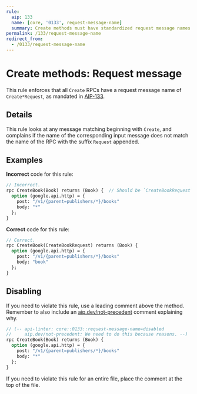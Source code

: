 ```yaml
---
rule:
  aip: 133
  name: [core, '0133', request-message-name]
  summary: Create methods must have standardized request message names.
permalink: /133/request-message-name
redirect_from:
  - /0133/request-message-name
---
```


# Create methods: Request message

This rule enforces that all `Create` RPCs have a request message name of
`Create*Request`, as mandated in [AIP-133][].

## Details

This rule looks at any message matching beginning with `Create`, and complains
if the name of the corresponding input message does not match the name of the
RPC with the suffix `Request` appended.

## Examples

**Incorrect** code for this rule:

```proto
// Incorrect.
rpc CreateBook(Book) returns (Book) {  // Should be `CreateBookRequest`.
  option (google.api.http) = {
    post: "/v1/{parent=publishers/*}/books"
    body: "*"
  };
}
```

**Correct** code for this rule:

```proto
// Correct.
rpc CreateBook(CreateBookRequest) returns (Book) {
  option (google.api.http) = {
    post: "/v1/{parent=publishers/*}/books"
    body: "book"
  };
}
```

## Disabling

If you need to violate this rule, use a leading comment above the method.
Remember to also include an [aip.dev/not-precedent][] comment explaining why.

```proto
// (-- api-linter: core::0133::request-message-name=disabled
//     aip.dev/not-precedent: We need to do this because reasons. --)
rpc CreateBook(Book) returns (Book) {
  option (google.api.http) = {
    post: "/v1/{parent=publishers/*}/books"
    body: "*"
  };
}
```

If you need to violate this rule for an entire file, place the comment at the
top of the file.

[aip-133]: https://aip.dev/133
[aip.dev/not-precedent]: https://aip.dev/not-precedent
